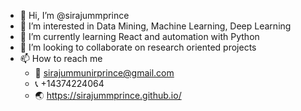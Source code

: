 - 👋 Hi, I’m @sirajummprince
- 👀 I’m interested in Data Mining, Machine Learning, Deep Learning
- 🌱 I’m currently learning React and automation with Python
- 💞️ I’m looking to collaborate on research oriented projects
- 📫 How to reach me
  - :email: sirajummunirprince@gmail.com
  - :telephone_receiver: +14374224064
  - :earth_asia: <https://sirajummprince.github.io/>

<!---
sirajummprince/sirajummprince is a ✨ special ✨ repository because its `README.md` (this file) appears on your GitHub profile.
You can click the Preview link to take a look at your changes.
--->
